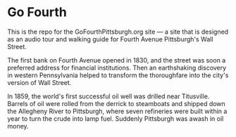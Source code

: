 # Go Fourth

This is the repo for the GoFourthPittsburgh.org site — a site that is designed as an audio tour and walking guide for Fourth Avenue Pittsburgh's Wall Street.

The first bank on Fourth Avenue opened in 1830, and the street was soon a preferred address for financial institutions. Then an earthshaking discovery in western Pennsylvania helped to transform the thoroughfare into the city's version of Wall Street.

In 1859, the world's first successful oil well was drilled near Titusville. Barrels of oil were rolled from the derrick to steamboats and shipped down the Allegheny River to Pittsburgh, where seven refineries were built within a year to turn the crude into lamp fuel. Suddenly Pittsburgh was awash in oil money.
